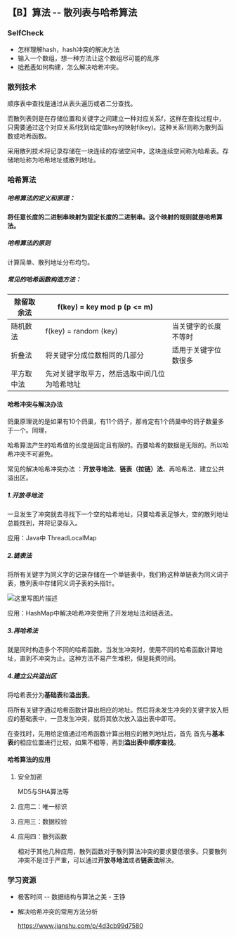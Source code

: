 ## 【B】算法 -- 散列表与哈希算法

### SelfCheck

- 怎样理解hash，hash冲突的解决方法
- 输入一个数组，想一种方法让这个数组尽可能的乱序
- [哈希表](https://www.nowcoder.com/jump/super-jump/word?word=哈希表)如何构建，怎么解决哈希冲突。



### 散列技术

顺序表中查找是通过从表头遍历或者二分查找。

而散列表则是在存储位置和关键字之间建立一种对应关系f，这样在查找过程中，只需要通过这个对应关系f找到给定值key的映射f(key)。这种关系f则称为散列函数或哈希函数。

采用散列技术将记录存储在一块连续的存储空间中，这块连续空间称为哈希表。存储地址称为哈希地址或散列地址。



### 哈希算法

##### 哈希算法的定义和原理：

**将任意长度的二进制串映射为固定长度的二进制串。这个映射的规则就是哈希算法。**



##### 哈希算法的原则

计算简单、散列地址分布均匀。



##### 常见的哈希函数构造方法：

| 除留取余法 | f(key) = key mod p (p <= m)                  |                      |
| ---------- | -------------------------------------------- | -------------------- |
| 随机数法   | f(key) = random (key)                        | 当关键字的长度不等时 |
| 折叠法     | 将关键字分成位数相同的几部分                 | 适用于关键字位数很多 |
| 平方取中法 | 先对关键字取平方，然后选取中间几位为哈希地址 |                      |





#### 哈希冲突与解决办法

鸽巢原理说的是如果有10个鸽巢，有11个鸽子，那肯定有1个鸽巢中的鸽子数量多于一个。同理，

哈希算法产生的哈希值的长度是固定且有限的。而要哈希的数据是无限的。所以哈希冲突不可避免。

常见的解决哈希冲突办法 ：**开放寻地法**、**链表（拉链）法**、再哈希法、建立公共溢出区。



##### 1.开放寻地法

一旦发生了冲突就去寻找下一个空的哈希地址，只要哈希表足够大，空的散列地址总能找到，并将记录存入。

应用：Java中 ThreadLocalMap



##### 2.链表法

将所有关键字为同义字的记录存储在一个单链表中，我们称这种单链表为同义词子表，散列表中存储同义词子表的头指针。

![这里写图片描述](/Users/zhanghongxi/ABP-study/StudySpace/images/SouthEast.png)

应用：HashMap中解决哈希冲突使用了开发地址法和链表法。





##### 3.再哈希法

就是同时构造多个不同的哈希函数。当发生冲突时，使用不同的哈希函数计算地址，直到不冲突为止。这种方法不易产生堆积，但是耗费时间。



##### 4.建立公共溢出区

将哈希表分为**基础表**和**溢出表**。

将所有关键字通过哈希函数计算出相应的地址。然后将未发生冲突的关键字放入相应的基础表中，一旦发生冲突，就将其依次放入溢出表中即可。

在查找时，先用给定值通过哈希函数计算出相应的散列地址后，首先 首先与**基本表**的相应位置进行比较，如果不相等，再到**溢出表中顺序查找**。



#### 哈希算法的应用

1. 安全加密

   MD5与SHA算法等

2. 应用二：唯一标识

3. 应用三：数据校验

4. 应用四：散列函数

   相对于其他几种应用，散列函数对于散列算法冲突的要求要低很多。只要散列冲突不是过于严重，可以通过**开放寻地法**或者**链表法**解决。

   



### 学习资源

- 极客时间 -- 数据结构与算法之美 - 王铮

- 解决哈希冲突的常用方法分析

  https://www.jianshu.com/p/4d3cb99d7580





































